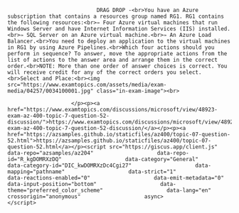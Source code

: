 <p class="card-text">
							
								DRAG DROP -<br>You have an Azure subscription that contains a resources group named RG1. RG1 contains the following resources:<br>✑ Four Azure virtual machines that run Windows Server and have Internet Information Services (IIS) installed.<br>✑ SQL Server on an Azure virtual machine.<br>✑ An Azure Load Balancer.<br>You need to deploy an application to the virtual machines in RG1 by using Azure Pipelines.<br>Which four actions should you perform in sequence? To answer, move the appropriate actions from the list of actions to the answer area and arrange them in the correct order.<br>NOTE: More than one order of answer choices is correct. You will receive credit for any of the correct orders you select.<br>Select and Place:<br><img src="https://www.examtopics.com/assets/media/exam-media/04257/0034100001.jpg" class="in-exam-image"><br>
							
						</p><p><a href="https://www.examtopics.com/discussions/microsoft/view/48923-exam-az-400-topic-7-question-52-discussion/">https://www.examtopics.com/discussions/microsoft/view/48923-exam-az-400-topic-7-question-52-discussion/</a></p><p><a href="https://azsamples.github.io/staticfiles/az400/topic-07-question-52.html">https://azsamples.github.io/staticfiles/az400/topic-07-question-52.html</a></p><script src="https://giscus.app/client.js"                    data-repo="azsamples/az204"                    data-repo-id="R_kgDOMRXzDQ"                    data-category="General"                    data-category-id="DIC_kwDOMRXzDc4Cgi27"                    data-mapping="pathname"                    data-strict="1"                    data-reactions-enabled="0"                    data-emit-metadata="0"                    data-input-position="bottom"                    data-theme="preferred_color_scheme"                    data-lang="en"                    crossorigin="anonymous"                    async>                    </script>